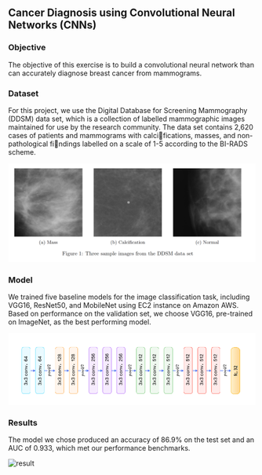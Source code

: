 ## Cancer Diagnosis using Convolutional Neural Networks (CNNs)

### Objective

The objective of this exercise is to build a convolutional neural network than can accurately diagnose breast cancer from mammograms.

### Dataset

For this project, we use the Digital Database for Screening Mammography (DDSM) data set, which is a collection of labelled mammographic images maintained for use by the research community. The data set contains 2,620 cases of patients and mammograms with calcifications, masses, and
non-pathological findings labelled on a scale of 1-5 according to the BI-RADS scheme.

![classes](images/mammos.png)

### Model

We trained five baseline models for the image classification task, including VGG16, ResNet50, and MobileNet using EC2 instance on Amazon AWS. Based on performance on the validation set, we choose VGG16, pre-trained on ImageNet, as the best performing model.

![model](images/vgg.png)

### Results

The model we chose produced an accuracy of 86.9% on the test set and an AUC of 0.933, which met our performance benchmarks.

![result](images/result.png=250x250)
